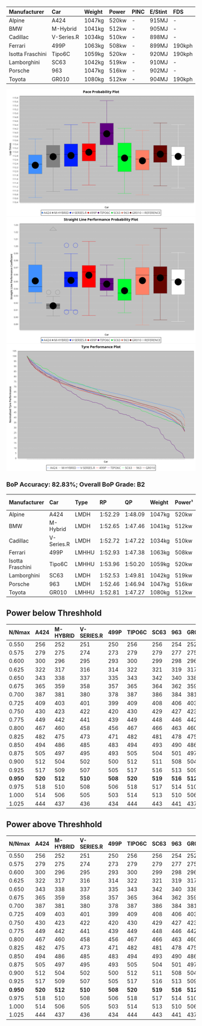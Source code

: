 | Manufacturer     | Car        | Weight | Power | PINC    | E/Stint | FDS     |
|:-|:-|:-|:-|:-|:-|:-|
| Alpine           | A424       | 1047kg | 520kw |    -    | 915MJ   |    -    |
| BMW              | M-Hybrid   | 1041kg | 512kw |    -    | 905MJ   |    -    |
| Cadillac         | V-Series.R | 1034kg | 510kw |    -    | 898MJ   |    -    |
| Ferrari          | 499P       | 1063kg | 508kw |    -    | 899MJ   | 190kph  |
| Isotta Fraschini | Tipo6C     | 1059kg | 520kw |    -    | 920MJ   | 190kph  |
| Lamborghini      | SC63       | 1042kg | 519kw |    -    | 910MJ   |    -    |
| Porsche          | 963        | 1047kg | 516kw |    -    | 902MJ   |    -    |
| Toyota           | GR010      | 1080kg | 512kw |    -    | 904MJ   | 190kph  |

![PACECHART](./IMG/CUSTOM.png)
![STRAIGHTLINEPERFORMANCECHART](./IMG/CUSTOM_sp.png)
![TYREPERFORMANCECHART](./IMG/CUSTOM_tw.png)

### BoP Accuracy: 82.83%; Overall BoP Grade: B2
| Manufacturer     | Car        | Type  | RP      | QP      | Weight | Power¹ | Threshhold | PINC    | Power² | E/Stint | AVG Vmax  | FDS     | RDLC | L/Stint | BOP-Grade | Model Accuracy | Model Points | Match%  |
|:-|:-|:-|:-|:-|:-|:-|:-|:-|:-|:-|:-|:-|:-|:-|:-|:-|:-|:-|
| Alpine           | A424       | LMDH  | 1:52.29 | 1:48.09 | 1047kg | 520kw  | 210.0kph   |    -    | 520kw  |  915MJ  | 279.97kph |    -    | 1.01 | 35      | -C2       | 100.00%        | 642          | 71.99%  |
| BMW              | M-Hybrid   | LMDH  | 1:52.65 | 1:47.46 | 1041kg | 512kw  | 210.0kph   |    -    | 512kw  |  905MJ  | 275.28kph |    -    | 1.02 | 35      | -A2       | 100.00%        | 1714         | 91.56%  |
| Cadillac         | V-Series.R | LMDH  | 1:52.72 | 1:47.22 | 1034kg | 510kw  | 210.0kph   |    -    | 510kw  |  898MJ  | 279.29kph |    -    | 1.02 | 35      | ~A1       | 98.95%         | 2271         | 98.79%  |
| Ferrari          | 499P       | LMHHU | 1:52.93 | 1:47.38 | 1063kg | 508kw  | 210.0kph   |    -    | 508kw  |  899MJ  | 279.19kph | 190kph  | 1.03 | 35      | ~A1       | 99.93%         | 2718         | 100.00% |
| Isotta Fraschini | Tipo6C     | LMHHU | 1:53.96 | 1:50.20 | 1059kg | 520kw  | 210.0kph   |    -    | 520kw  |  920MJ  | 278.73kph | 190kph  | 1.05 | 35      | +Ω1       | 92.36%         | 133          | 23.06%  |
| Lamborghini      | SC63       | LMDH  | 1:52.53 | 1:49.81 | 1042kg | 519kw  | 210.0kph   |    -    | 519kw  |  910MJ  | 278.07kph |    -    | 1.05 | 35      | -A2       | 96.54%         | 418          | 91.46%  |
| Porsche          | 963        | LMDH  | 1:52.46 | 1:46.94 | 1047kg | 516kw  | 210.0kph   |    -    | 516kw  |  902MJ  | 279.64kph |    -    | 1.01 | 35      | -B1       | 99.98%         | 6168         | 85.78%  |
| Toyota           | GR010      | LMHHU | 1:52.81 | 1:47.27 | 1080kg | 512kw  | 210.0kph   |    -    | 512kw  |  904MJ  | 278.25kph | 190kph  | 1.01 | 35      | ~A1       | 98.53%         | 3557         | 100.00% |

## Power below Threshhold
| N/Nmax    | A424    | M-HYBRID | V-SERIES.R | 499P    | TIPO6C  | SC63    | 963     | GR010   |
|:-|:-|:-|:-|:-|:-|:-|:-|:-|
|  0.550    |  256    |  252     |  251       |  250    |  256    |  256    |  254    |  252    |
|  0.575    |  279    |  275     |  274       |  273    |  279    |  279    |  277    |  275    |
|  0.600    |  300    |  296     |  295       |  293    |  300    |  299    |  298    |  296    |
|  0.625    |  322    |  317     |  316       |  314    |  322    |  321    |  319    |  317    |
|  0.650    |  343    |  338     |  337       |  335    |  343    |  342    |  340    |  338    |
|  0.675    |  365    |  359     |  358       |  357    |  365    |  364    |  362    |  359    |
|  0.700    |  387    |  381     |  380       |  378    |  387    |  386    |  384    |  381    |
|  0.725    |  409    |  403     |  401       |  399    |  409    |  408    |  406    |  403    |
|  0.750    |  430    |  423     |  422       |  420    |  430    |  429    |  427    |  423    |
|  0.775    |  449    |  442     |  441       |  439    |  449    |  448    |  446    |  442    |
|  0.800    |  467    |  460     |  458       |  456    |  467    |  466    |  463    |  460    |
|  0.825    |  482    |  475     |  473       |  471    |  482    |  481    |  478    |  475    |
|  0.850    |  494    |  486     |  485       |  483    |  494    |  493    |  490    |  486    |
|  0.875    |  505    |  497     |  495       |  493    |  505    |  504    |  501    |  497    |
|  0.900    |  512    |  504     |  502       |  500    |  512    |  511    |  508    |  504    |
|  0.925    |  517    |  509     |  507       |  505    |  517    |  516    |  513    |  509    |
| **0.950** | **520** | **512**  | **510**    | **508** | **520** | **519** | **516** | **512** |
|  0.975    |  518    |  510     |  508       |  506    |  518    |  517    |  514    |  510    |
|  1.000    |  514    |  506     |  505       |  503    |  514    |  513    |  510    |  506    |
|  1.025    |  444    |  437     |  436       |  434    |  444    |  443    |  441    |  437    |

## Power above Threshhold
| N/Nmax    | A424    | M-HYBRID | V-SERIES.R | 499P    | TIPO6C  | SC63    | 963     | GR010   |
|:-|:-|:-|:-|:-|:-|:-|:-|:-|
|  0.550    |  256    |  252     |  251       |  250    |  256    |  256    |  254    |  252    |
|  0.575    |  279    |  275     |  274       |  273    |  279    |  279    |  277    |  275    |
|  0.600    |  300    |  296     |  295       |  293    |  300    |  299    |  298    |  296    |
|  0.625    |  322    |  317     |  316       |  314    |  322    |  321    |  319    |  317    |
|  0.650    |  343    |  338     |  337       |  335    |  343    |  342    |  340    |  338    |
|  0.675    |  365    |  359     |  358       |  357    |  365    |  364    |  362    |  359    |
|  0.700    |  387    |  381     |  380       |  378    |  387    |  386    |  384    |  381    |
|  0.725    |  409    |  403     |  401       |  399    |  409    |  408    |  406    |  403    |
|  0.750    |  430    |  423     |  422       |  420    |  430    |  429    |  427    |  423    |
|  0.775    |  449    |  442     |  441       |  439    |  449    |  448    |  446    |  442    |
|  0.800    |  467    |  460     |  458       |  456    |  467    |  466    |  463    |  460    |
|  0.825    |  482    |  475     |  473       |  471    |  482    |  481    |  478    |  475    |
|  0.850    |  494    |  486     |  485       |  483    |  494    |  493    |  490    |  486    |
|  0.875    |  505    |  497     |  495       |  493    |  505    |  504    |  501    |  497    |
|  0.900    |  512    |  504     |  502       |  500    |  512    |  511    |  508    |  504    |
|  0.925    |  517    |  509     |  507       |  505    |  517    |  516    |  513    |  509    |
| **0.950** | **520** | **512**  | **510**    | **508** | **520** | **519** | **516** | **512** |
|  0.975    |  518    |  510     |  508       |  506    |  518    |  517    |  514    |  510    |
|  1.000    |  514    |  506     |  505       |  503    |  514    |  513    |  510    |  506    |
|  1.025    |  444    |  437     |  436       |  434    |  444    |  443    |  441    |  437    |

